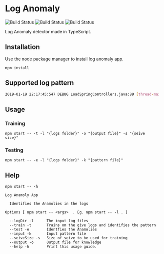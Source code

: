 # Log Anomaly

![Build Status](https://img.shields.io/badge/build-passing-brightgreen.svg) ![Build Status](https://img.shields.io/badge/%40babel%2Fpresent--env-7.2.3-blue.svg) ![Build Status](https://img.shields.io/badge/types-TypeScript-blue.svg)

Log Anomaly detector made in TypeScript.

## Installation

Use the node package manager to install log anomaly app.

```
npm install
```

## Supported log pattern

```bash
2019-01-19 22:17:45:547 DEBUG LoadSpringControllers.java:89 [thread-main] - App Thread started.
```

## Usage

### Training

```
npm start -- -t -l "{logs folder}" -o "{output file}" -s "{seive size}"
```

### Testing

```
npm start -- -e -l "{logs folder}" -k "{pattern file}"
```

## Help

```
npm start -- -h
```

```
Log Anamoly App

  Identifies the Anamolies in the logs

Options [ npm start -- <args>  , Eg. npm start -- -l . ]

  --logDir -l      The input log files
  --train -t       Trains on the give logs and identifies the pattern
  --test -e        Identfies the Anamolies
  --input -k       Input pattern file
  --seiveSize -s   Size of seive to be used for training
  --output -o      Output file for knowledge
  --help -h        Print this usage guide.
```
